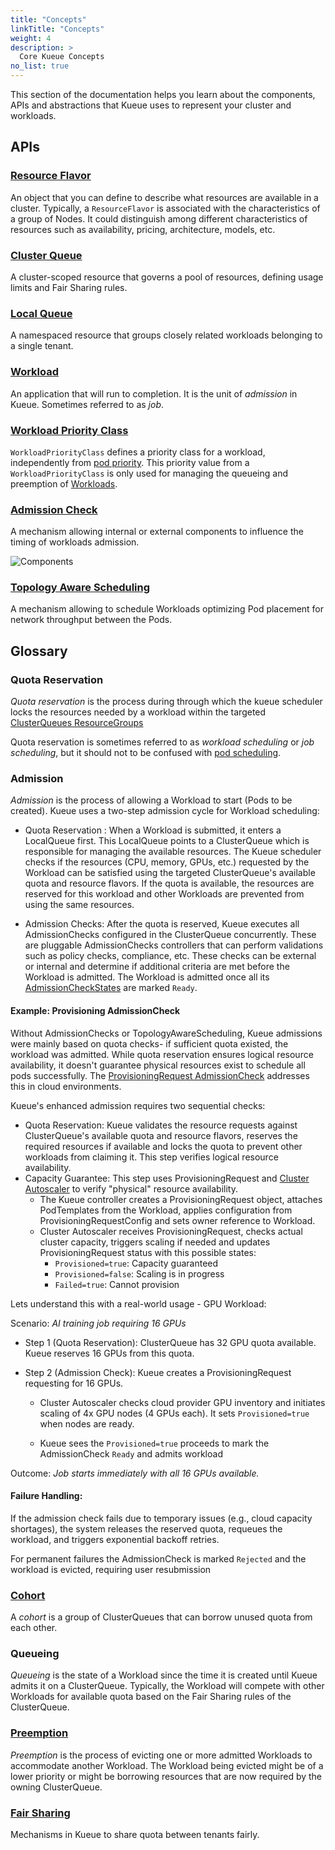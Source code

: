 ```yaml
---
title: "Concepts"
linkTitle: "Concepts"
weight: 4
description: >
  Core Kueue Concepts
no_list: true
---
```


This section of the documentation helps you learn about the components, APIs and
abstractions that Kueue uses to represent your cluster and workloads.

## APIs

### [Resource Flavor](/docs/concepts/resource_flavor)

An object that you can define to describe what resources are available
in a cluster. Typically, a `ResourceFlavor` is associated with the characteristics
of a group of Nodes. It could distinguish among different characteristics of
resources such as availability, pricing, architecture, models, etc.

### [Cluster Queue](/docs/concepts/cluster_queue)

A cluster-scoped resource that governs a pool of resources, defining usage
limits and Fair Sharing rules.

### [Local Queue](/docs/concepts/local_queue)

A namespaced resource that groups closely related workloads belonging to a
single tenant.

### [Workload](/docs/concepts/workload)

An application that will run to completion. It is the unit of _admission_ in
Kueue. Sometimes referred to as _job_.

### [Workload Priority Class](/docs/concepts/workload_priority_class)

`WorkloadPriorityClass` defines a priority class for a workload,
independently from [pod priority](https://kubernetes.io/docs/concepts/scheduling-eviction/pod-priority-preemption/).
This priority value from a `WorkloadPriorityClass` is only used for managing the queueing and preemption of [Workloads](#workload).

### [Admission Check](/docs/concepts/admission_check)

A mechanism allowing internal or external components to influence the timing of workloads admission.

![Components](/images/queueing-components.svg)

### [Topology Aware Scheduling](/docs/concepts/topology_aware_scheduling)

A mechanism allowing to schedule Workloads optimizing Pod placement for
network throughput between the Pods.


## Glossary

### Quota Reservation

_Quota reservation_ is the process during through which the kueue scheduler locks the resources needed by a workload within the targeted
[ClusterQueues ResourceGroups](/site/content/en/docs/concepts/cluster_queue.md#resource-groups)

Quota reservation is sometimes referred to as _workload scheduling_ or _job scheduling_,
but it should not to be confused with [pod scheduling](https://kubernetes.io/docs/concepts/scheduling-eviction/assign-pod-node/).

### Admission

_Admission_ is the process of allowing a Workload to start (Pods to be created). Kueue uses a two-step admission cycle for Workload scheduling: 

- Quota Reservation : When a Workload is submitted, it enters a LocalQueue first. This LocalQueue points to a ClusterQueue which is responsible for managing the available resources. The Kueue scheduler checks if the resources (CPU, memory, GPUs, etc.) requested by the Workload can be satisfied using the targeted ClusterQueue's available quota and resource flavors. If the quota is available, the resources are reserved for this workload and other Workloads are prevented from using the same resources. 

- Admission Checks: After the quota is reserved, Kueue executes all AdmissionChecks configured in the ClusterQueue concurrently. These are pluggable AdmissionChecks controllers that can perform validations such as policy checks, compliance, etc.
These checks can be external or internal and determine if additional criteria are met before the Workload is admitted. The Workload is admitted once all its [AdmissionCheckStates](/site/content/en/docs/concepts/admission_check.md) are marked `Ready`.

<h4> Example: Provisioning AdmissionCheck </h4>

Without AdmissionChecks or TopologyAwareScheduling, Kueue admissions were mainly based on quota checks- if sufficient quota existed, the workload was admitted. While quota reservation ensures logical resource availability, it doesn't guarantee physical resources exist to schedule all pods successfully. The [ProvisioningRequest AdmissionCheck](/docs/admission-check-controllers/provisioning/) addresses this in cloud environments.

Kueue's enhanced admission requires two sequential checks:

- Quota Reservation: Kueue validates the resource requests against ClusterQueue's available quota and resource flavors, reserves the required resources if available and locks the quota to prevent other workloads from claiming it. This step verifies logical resource availability. <br>
- Capacity Guarantee: This step uses ProvisioningRequest and [Cluster Autoscaler](https://github.com/kubernetes/autoscaler/tree/master/cluster-autoscaler) to verify "physical" resource availability. 
  - The Kueue controller creates a ProvisioningRequest object, attaches PodTemplates from the Workload, applies configuration from ProvisioningRequestConfig and sets owner reference to Workload.
  - Cluster Autoscaler receives ProvisioningRequest, checks actual cluster capacity, triggers scaling if needed and updates ProvisioningRequest status with this possible states: 
    - `Provisioned=true`: Capacity guaranteed
    - `Provisioned=false`: Scaling is in progress
    - `Failed=true`: Cannot provision

Lets understand this with a real-world usage - GPU Workload:

Scenario: *AI training job requiring 16 GPUs*

- Step 1 (Quota Reservation): ClusterQueue has 32 GPU quota available. Kueue reserves 16 GPUs from this quota.

- Step 2 (Admission Check): Kueue creates a ProvisioningRequest requesting for 16 GPUs. 
  - Cluster Autoscaler checks cloud provider GPU inventory and initiates scaling of 4x GPU nodes (4 GPUs each). It sets `Provisioned=true` when nodes are ready.

  - Kueue sees the `Provisioned=true` proceeds to mark the AdmissionCheck `Ready` and admits workload

Outcome:
*Job starts immediately with all 16 GPUs available.*

<h4>Failure Handling: </h4>
If the admission check fails due to temporary issues (e.g., cloud capacity shortages), the system releases the reserved quota, requeues the workload, and triggers exponential backoff retries.

For permanent failures the AdmissionCheck is marked `Rejected` and the workload is evicted, requiring user resubmission

### [Cohort](/docs/concepts/cluster_queue#cohort)

A _cohort_ is a group of ClusterQueues that can borrow unused quota from each other.

### Queueing

_Queueing_ is the state of a Workload since the time it is created until Kueue admits it on a ClusterQueue.
Typically, the Workload will compete with other Workloads for available
quota based on the Fair Sharing rules of the ClusterQueue.

### [Preemption](/docs/concepts/preemption)

_Preemption_ is the process of evicting one or more admitted Workloads to accommodate another Workload.
The Workload being evicted might be of a lower priority or might be borrowing
resources that are now required by the owning ClusterQueue.

### [Fair Sharing](/docs/concepts/fair_sharing)

Mechanisms in Kueue to share quota between tenants fairly.